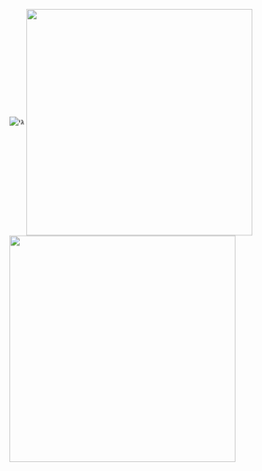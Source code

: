 ![גי](https://user-images.githubusercontent.com/93096648/147507332-24d8cdd1-3f3c-4447-baed-58f0fe04536c.jpg)
<a href="https://github.com/anuraghazra/github-readme-stats">
  <img width="400" img align="center" src="https://github-readme-stats.vercel.app/api?username=stavzilber21&show_icons=true&theme=radical" />
</a>
<a href="https://github.com/anuraghazra/convoychat">
  <img width="400" img align="center" src="https://github-readme-stats.vercel.app/api/top-langs/?username=stavzilber21&layout=compact&theme=radical" />
</a>
